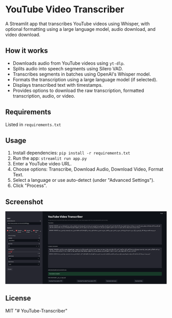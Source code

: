 # YouTube Video Transcriber

A Streamlit app that transcribes YouTube videos using Whisper, with optional formatting using a large language model, audio download, and video download.

## How it works

- Downloads audio from YouTube videos using `yt-dlp`.
- Splits audio into speech segments using Silero VAD.
- Transcribes segments in batches using OpenAI's Whisper model.
- Formats the transcription using a large language model (if selected).
- Displays transcribed text with timestamps.
- Provides options to download the raw transcription, formatted transcription, audio, or video.

## Requirements

Listed in `requirements.txt`

## Usage

1. Install dependencies: `pip install -r requirements.txt`
2. Run the app: `streamlit run app.py`
3. Enter a YouTube video URL.
4. Choose options: Transcribe, Download Audio, Download Video, Format Text.
5. Select a language or use auto-detect (under "Advanced Settings").
6. Click "Process".

## Screenshot

![Screenshot](screenshot.png)

## License

MIT
"# YouTube-Transcriber" 
